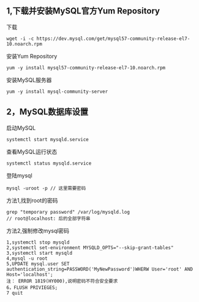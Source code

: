 ## 1,下载并安装MySQL官方Yum Repository
下载
~~~
wget -i -c https://dev.mysql.com/get/mysql57-community-release-el7-10.noarch.rpm
~~~
安装Yum Repository
~~~
yum -y install mysql57-community-release-el7-10.noarch.rpm
~~~
安装MySQL服务器
~~~
yum -y install mysql-community-server
~~~
## 2，MySQL数据库设置
启动MySQL
~~~
systemctl start mysqld.service
~~~
查看MySQL运行状态
~~~
systemctl status mysqld.service
~~~
登陆mysql
~~~
mysql -uroot -p // 这里需要密码
~~~
方法1,找到root的密码
~~~
grep "temporary password" /var/log/mysqld.log
// root@localhost: 后的全部字符串
~~~
方法2,强制修改mysql密码
~~~
1,systemctl stop mysqld
2,systemctl set-environment MYSQLD_OPTS="--skip-grant-tables"
3,systemctl start mysqld
4,mysql -u root
5,UPDATE mysql.user SET authentication_string=PASSWORD('MyNewPassword')WHERW User='root' AND Host='localhost';
注： ERROR 1819(HY000),说明密码不符合安全要求
6，FLUSH PRIVIEGES;
7 quit
~~~
 

